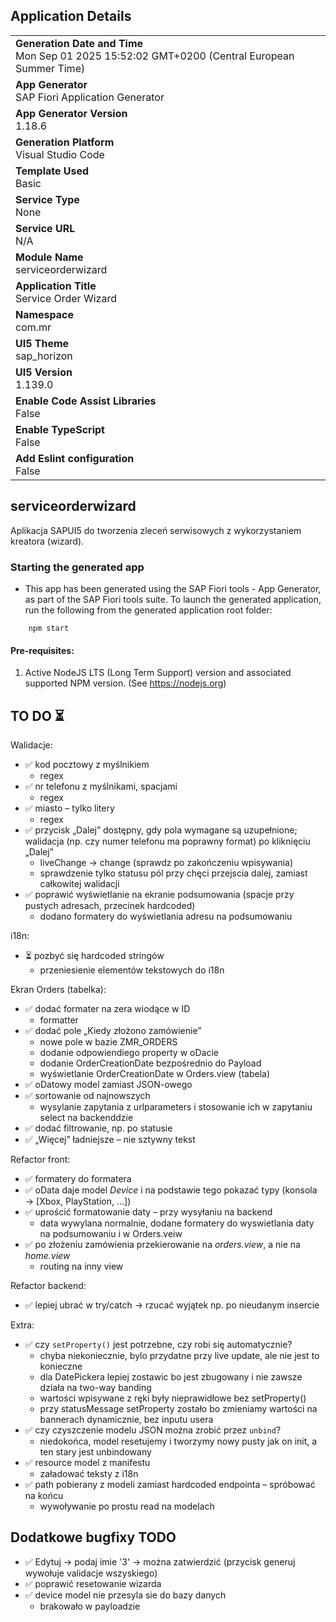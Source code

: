 ## Application Details
|               |
| ------------- |
|**Generation Date and Time**<br>Mon Sep 01 2025 15:52:02 GMT+0200 (Central European Summer Time)|
|**App Generator**<br>SAP Fiori Application Generator|
|**App Generator Version**<br>1.18.6|
|**Generation Platform**<br>Visual Studio Code|
|**Template Used**<br>Basic|
|**Service Type**<br>None|
|**Service URL**<br>N/A|
|**Module Name**<br>serviceorderwizard|
|**Application Title**<br>Service Order Wizard|
|**Namespace**<br>com.mr|
|**UI5 Theme**<br>sap_horizon|
|**UI5 Version**<br>1.139.0|
|**Enable Code Assist Libraries**<br>False|
|**Enable TypeScript**<br>False|
|**Add Eslint configuration**<br>False|

## serviceorderwizard

Aplikacja SAPUI5 do tworzenia zleceń serwisowych z wykorzystaniem kreatora (wizard).

### Starting the generated app

-   This app has been generated using the SAP Fiori tools - App Generator, as part of the SAP Fiori tools suite.  To launch the generated application, run the following from the generated application root folder:

```
    npm start
```

#### Pre-requisites:

1. Active NodeJS LTS (Long Term Support) version and associated supported NPM version.  (See https://nodejs.org)


## TO DO ⏳
Walidacje:
* ✅ kod pocztowy z myślnikiem 
    - regex
* ✅ nr telefonu z myślnikami, spacjami 
    - regex
* ✅ miasto – tylko litery 
    - regex
* ✅ przycisk „Dalej” dostępny, gdy pola wymagane są uzupełnione; walidacja (np. czy numer telefonu ma poprawny format) po kliknięciu „Dalej” 
    - liveChange -> change (sprawdz po zakończeniu wpisywania)
     - sprawdzenie tylko statusu pól przy chęci przejscia dalej, zamiast całkowitej walidacji
* ✅ poprawić wyświetlanie na ekranie podsumowania (spacje przy pustych adresach, przecinek hardcoded)
    - dodano formatery do wyświetlania adresu na podsumowaniu

i18n:
* ⏳ pozbyć się hardcoded stringów
    - przeniesienie elementów tekstowych do i18n

Ekran Orders (tabelka):
* ✅ dodać formater na zera wiodące w ID
    - formatter
* ✅ dodać pole „Kiedy złożono zamówienie”
    - nowe pole w bazie ZMR_ORDERS
    - dodanie odpowiendiego property w oDacie
    - dodanie OrderCreationDate bezpośrednio do Payload
    - wyświetlanie OrderCreationDate w Orders.view (tabela)
* ✅ oDatowy model zamiast JSON-owego
* ✅ sortowanie od najnowszych
    - wysylanie zapytania z urlparameters i stosowanie ich w zapytaniu select na backenddzie
* ✅ dodać filtrowanie, np. po statusie
* ✅ „Więcej” ładniejsze – nie sztywny tekst


Refactor front:
* ✅ formatery do formatera
* ✅ oData daje model *Device* i na podstawie tego pokazać typy (konsola → \[Xbox, PlayStation, …])
* ✅ uprościć formatowanie daty – przy wysyłaniu na backend
    - data wywylana normalnie, dodane formatery do wyswietlania daty na podsumowaniu i w Orders.veiw
* ✅ po złożeniu zamówienia przekierowanie na *orders.view*, a nie na *home.view*
    - routing na inny view

Refactor backend:
* ✅ lepiej ubrać w try/catch → rzucać wyjątek np. po nieudanym insercie

Extra:
* ✅ czy `setProperty()` jest potrzebne, czy robi się automatycznie? 
    - chyba niekoniecznie, bylo przydatne przy live update, ale nie jest to konieczne
    - dla DatePickera lepiej zostawic bo jest zbugowany i nie zawsze działa na two-way banding
    - wartości wpisywane z ręki były nieprawidłowe bez setProperty()
    - przy statusMessage setProperty zostało bo zmieniamy wartości na bannerach dynamicznie, bez inputu usera
* ✅ czy czyszczenie modelu JSON można zrobić przez `unbind`?
    - niedokońca, model resetujemy i tworzymy nowy pusty jak on init, a ten stary jest unbindowany
* ✅ resource model z manifestu
    - załadować teksty z i18n
* ✅ path pobierany z modeli zamiast hardcoded endpointa – spróbować na końcu
    - wywoływanie po prostu read na modelach


## Dodatkowe bugfixy TODO
* ✅ Edytuj -> podaj imie '3' -> można zatwierdzić (przycisk generuj wywołuje validacje wszyskiego)
* ✅ poprawić resetowanie wizarda
* ✅ device model nie przesyla sie do bazy danych
    - brakowało w payloadzie





